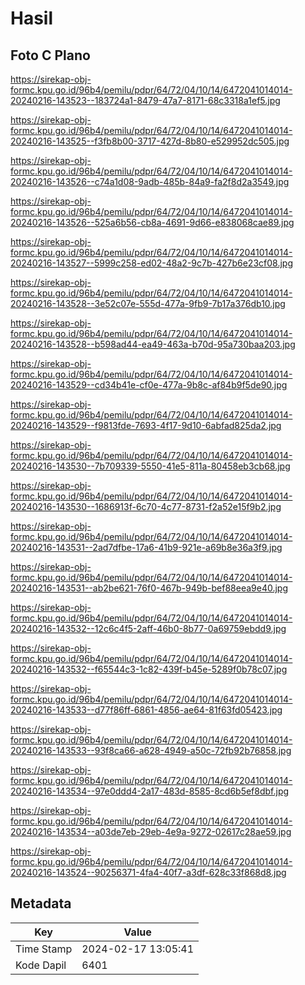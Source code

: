 # Hasil

## Foto C Plano

https://sirekap-obj-formc.kpu.go.id/96b4/pemilu/pdpr/64/72/04/10/14/6472041014014-20240216-143523--183724a1-8479-47a7-8171-68c3318a1ef5.jpg

https://sirekap-obj-formc.kpu.go.id/96b4/pemilu/pdpr/64/72/04/10/14/6472041014014-20240216-143525--f3fb8b00-3717-427d-8b80-e529952dc505.jpg

https://sirekap-obj-formc.kpu.go.id/96b4/pemilu/pdpr/64/72/04/10/14/6472041014014-20240216-143526--c74a1d08-9adb-485b-84a9-fa2f8d2a3549.jpg

https://sirekap-obj-formc.kpu.go.id/96b4/pemilu/pdpr/64/72/04/10/14/6472041014014-20240216-143526--525a6b56-cb8a-4691-9d66-e838068cae89.jpg

https://sirekap-obj-formc.kpu.go.id/96b4/pemilu/pdpr/64/72/04/10/14/6472041014014-20240216-143527--5999c258-ed02-48a2-9c7b-427b6e23cf08.jpg

https://sirekap-obj-formc.kpu.go.id/96b4/pemilu/pdpr/64/72/04/10/14/6472041014014-20240216-143528--3e52c07e-555d-477a-9fb9-7b17a376db10.jpg

https://sirekap-obj-formc.kpu.go.id/96b4/pemilu/pdpr/64/72/04/10/14/6472041014014-20240216-143528--b598ad44-ea49-463a-b70d-95a730baa203.jpg

https://sirekap-obj-formc.kpu.go.id/96b4/pemilu/pdpr/64/72/04/10/14/6472041014014-20240216-143529--cd34b41e-cf0e-477a-9b8c-af84b9f5de90.jpg

https://sirekap-obj-formc.kpu.go.id/96b4/pemilu/pdpr/64/72/04/10/14/6472041014014-20240216-143529--f9813fde-7693-4f17-9d10-6abfad825da2.jpg

https://sirekap-obj-formc.kpu.go.id/96b4/pemilu/pdpr/64/72/04/10/14/6472041014014-20240216-143530--7b709339-5550-41e5-811a-80458eb3cb68.jpg

https://sirekap-obj-formc.kpu.go.id/96b4/pemilu/pdpr/64/72/04/10/14/6472041014014-20240216-143530--1686913f-6c70-4c77-8731-f2a52e15f9b2.jpg

https://sirekap-obj-formc.kpu.go.id/96b4/pemilu/pdpr/64/72/04/10/14/6472041014014-20240216-143531--2ad7dfbe-17a6-41b9-921e-a69b8e36a3f9.jpg

https://sirekap-obj-formc.kpu.go.id/96b4/pemilu/pdpr/64/72/04/10/14/6472041014014-20240216-143531--ab2be621-76f0-467b-949b-bef88eea9e40.jpg

https://sirekap-obj-formc.kpu.go.id/96b4/pemilu/pdpr/64/72/04/10/14/6472041014014-20240216-143532--12c6c4f5-2aff-46b0-8b77-0a69759ebdd9.jpg

https://sirekap-obj-formc.kpu.go.id/96b4/pemilu/pdpr/64/72/04/10/14/6472041014014-20240216-143532--f65544c3-1c82-439f-b45e-5289f0b78c07.jpg

https://sirekap-obj-formc.kpu.go.id/96b4/pemilu/pdpr/64/72/04/10/14/6472041014014-20240216-143533--d77f86ff-6861-4856-ae64-81f63fd05423.jpg

https://sirekap-obj-formc.kpu.go.id/96b4/pemilu/pdpr/64/72/04/10/14/6472041014014-20240216-143533--93f8ca66-a628-4949-a50c-72fb92b76858.jpg

https://sirekap-obj-formc.kpu.go.id/96b4/pemilu/pdpr/64/72/04/10/14/6472041014014-20240216-143534--97e0ddd4-2a17-483d-8585-8cd6b5ef8dbf.jpg

https://sirekap-obj-formc.kpu.go.id/96b4/pemilu/pdpr/64/72/04/10/14/6472041014014-20240216-143534--a03de7eb-29eb-4e9a-9272-02617c28ae59.jpg

https://sirekap-obj-formc.kpu.go.id/96b4/pemilu/pdpr/64/72/04/10/14/6472041014014-20240216-143524--90256371-4fa4-40f7-a3df-628c33f868d8.jpg


## Metadata

| Key        | Value               |
| ---------- | ------------------- |
| Time Stamp | 2024-02-17 13:05:41 |
| Kode Dapil | 6401                |



